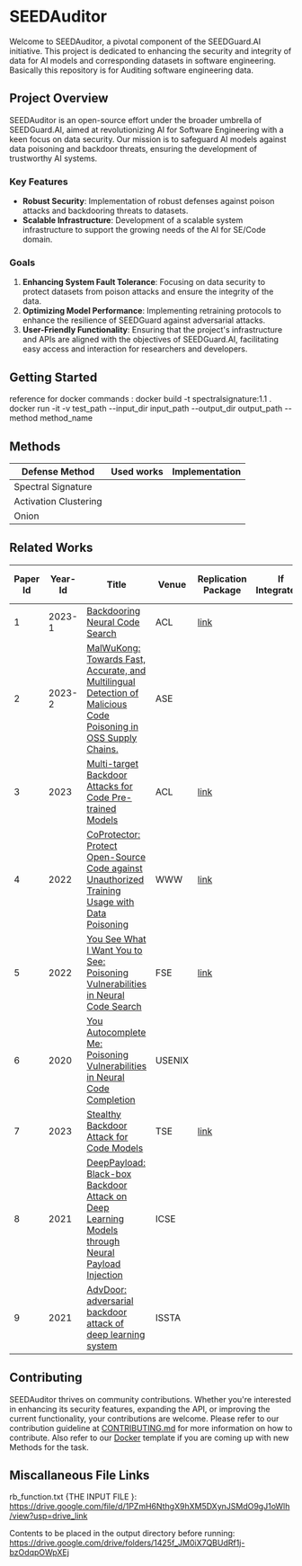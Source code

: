 # SEEDAuditor

Welcome to SEEDAuditor, a pivotal component of the SEEDGuard.AI initiative. This project is dedicated to enhancing the security and integrity of data for AI models and corresponding datasets in software engineering. Basically this repository is for Auditing software engineering data.

## Project Overview

SEEDAuditor is an open-source effort under the broader umbrella of SEEDGuard.AI, aimed at revolutionizing AI for Software Engineering with a keen focus on data security. Our mission is to safeguard AI models against data poisoning and backdoor threats, ensuring the development of trustworthy AI systems.

### Key Features

- **Robust Security**: Implementation of robust defenses against poison attacks and backdooring threats to datasets.
- **Scalable Infrastructure**: Development of a scalable system infrastructure to support the growing needs of the AI for SE/Code domain.

### Goals

1. **Enhancing System Fault Tolerance**: Focusing on data security to protect datasets from poison attacks and ensure the integrity of the data.
2. **Optimizing Model Performance**: Implementing retraining protocols to enhance the resilience of SEEDGuard against adversarial attacks.
3. **User-Friendly Functionality**: Ensuring that the project's infrastructure and APIs are aligned with the objectives of SEEDGuard.AI, facilitating easy access and interaction for researchers and developers.


## Getting Started
reference for docker commands :
docker build -t spectralsignature:1.1 .
docker run -it -v test_path --input_dir input_path --output_dir output_path --method method_name

## Methods

| Defense Method | Used works | Implementation |
|----------------|------------|----------------|
|  Spectral Signature              |            |                |
|   Activation Clustering             |            |                |
|  Onion              |            |                |


## Related Works

 Paper Id | Year-Id | Title   | Venue  | Replication Package  | If Integrated?     | Approved By Author? |  Current Contributors |
| --------| --------| --------------------------------------------------------------------------------------------- | ------ |  ------ |----------------------------------------------------------------------------------------------- | ------------------ | ---------- |
| 1       | 2023-1  | [Backdooring Neural Code Search](https://arxiv.org/pdf/2305.17506.pdf)    | ACL    | [link](https://github.com/wssun/BADCODE)         |  |     | pvinoda |
| 2       | 2023-2  |  [MalWuKong: Towards Fast, Accurate, and Multilingual Detection of Malicious Code Poisoning in OSS Supply Chains.](https://doi.org/10.1109/ASE56229.2023.00073)    |  ASE  |    |    |    
| 3       | 2023  | [Multi-target Backdoor Attacks for Code Pre-trained Models](https://arxiv.org/pdf/2306.08350.pdf)  | ACL    | [link](https://github.com/Lyz1213/Backdoored_PPLM)   |             | | 
| 4       | 2022    | [CoProtector: Protect Open-Source Code against Unauthorized Training Usage with Data Poisoning](https://arxiv.org/pdf/2110.12925.pdf) | WWW    | [link](https://github.com/v587su/CoProtector)        |     |   | 
| 5       | 2022        | [You See What I Want You to See: Poisoning Vulnerabilities in Neural Code Search](https://yuleisui.github.io/publications/fse22a.pdf)     | FSE    | [link](https://github.com/CGCL-codes/naturalcc)   |    |   | 
| 6       | 2020        | [You Autocomplete Me: Poisoning Vulnerabilities in Neural Code Completion](https://arxiv.org/pdf/2007.02220v3.pdf)                      | USENIX |                     |                    
| 7       | 2023        | [Stealthy Backdoor Attack for Code Models](https://arxiv.org/pdf/2301.02496.pdf)           | TSE    | [link](https://github.com/yangzhou6666/adversarial-backdoor-for-code-models?tab=readme-ov-file) |          |  | 
| 8       | 2021        | [DeepPayload: Black-box Backdoor Attack on Deep Learning Models through Neural Payload Injection](https://doi.org/10.1109/ICSE43902.2021.00035)   |  ICSE    |
| 9       | 2021        | [AdvDoor: adversarial backdoor attack of deep learning system](https://doi.org/10.1145/3460319.3464809)       |ISSTA  |


## Contributing

SEEDAuditor thrives on community contributions. Whether you're interested in enhancing its security features, expanding the API, or improving the current functionality, your contributions are welcome. Please refer to our contribution guideline at [CONTRIBUTING.md](https://github.com/SEEDGuard/SEEDPoisoner/blob/main/CONTRIBUTING.md) for more information on how to contribute. Also refer to our [Docker](https://github.com/SEEDGuard/SEEDUtils/blob/main/template/Dockerfile) template if you are coming up with new Methods for the task.

## Miscallaneous File Links
rb_function.txt {THE INPUT FILE }: https://drive.google.com/file/d/1PZmH6NthgX9hXM5DXynJSMdO9gJ1oWlh/view?usp=drive_link 

Contents to be placed in the output directory before running: https://drive.google.com/drive/folders/1425f_JM0iX7QBUdRf1j-bzOdqpOWpXEj

